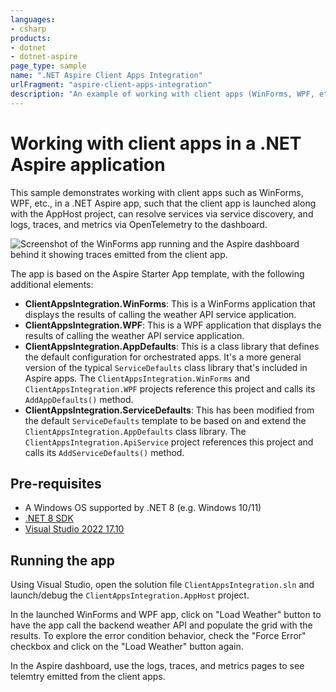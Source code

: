```yaml
---
languages:
- csharp
products:
- dotnet
- dotnet-aspire
page_type: sample
name: ".NET Aspire Client Apps Integration"
urlFragment: "aspire-client-apps-integration"
description: "An example of working with client apps (WinForms, WPF, etc.) in a .NET Aspire app."
---
```


# Working with client apps in a .NET Aspire application

This sample demonstrates working with client apps such as WinForms, WPF, etc., in a .NET Aspire app, such that the client app is launched along with the AppHost project, can resolve services via service discovery, and logs, traces, and metrics via OpenTelemetry to the dashboard.

![Screenshot of the WinForms app running and the Aspire dashboard behind it showing traces emitted from the client app.](./images/client-apps-dashboard-winforms.png)

The app is based on the Aspire Starter App template, with the following additional elements:

- **ClientAppsIntegration.WinForms**: This is a WinForms application that displays the results of calling the weather API service application.
- **ClientAppsIntegration.WPF**: This is a WPF application that displays the results of calling the weather API service application.
- **ClientAppsIntegration.AppDefaults**: This is a class library that defines the default configuration for orchestrated apps. It's a more general version of the typical `ServiceDefaults` class library that's included in Aspire apps. The `ClientAppsIntegration.WinForms` and `ClientAppsIntegration.WPF` projects reference this project and calls its `AddAppDefaults()` method.
- **ClientAppsIntegration.ServiceDefaults**: This has been modified from the default `ServiceDefaults` template to be based on and extend the `ClientAppsIntegration.AppDefaults` class library. The `ClientAppsIntegration.ApiService` project references this project and calls its `AddServiceDefaults()` method.

## Pre-requisites

- A Windows OS supported by .NET 8 (e.g. Windows 10/11)
- [.NET 8 SDK](https://dotnet.microsoft.com/download/dotnet/8.0)
- [Visual Studio 2022 17.10](https://visualstudio.microsoft.com/vs/preview/)

## Running the app

Using Visual Studio, open the solution file `ClientAppsIntegration.sln` and launch/debug the `ClientAppsIntegration.AppHost` project.

In the launched WinForms and WPF app, click on "Load Weather" button to have the app call the backend weather API and populate the grid with the results. To explore the error condition behavior, check the "Force Error" checkbox and click on the "Load Weather" button again.

In the Aspire dashboard, use the logs, traces, and metrics pages to see telemtry emitted from the client apps.